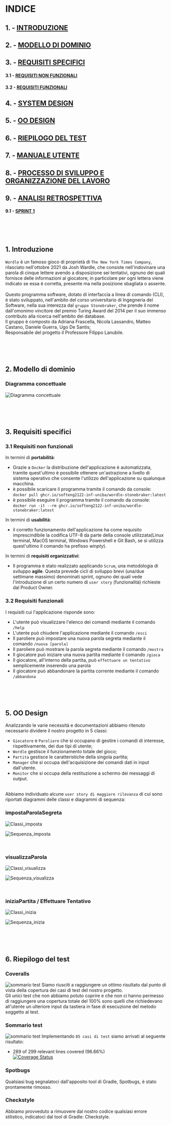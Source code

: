 # INDICE
## 1. - <a href=#intro> INTRODUZIONE</a>
## 2. - <a href=#modd> MODELLO DI DOMINIO</a>
## 3. - <a href=#rspec> REQUISITI SPECIFICI</a>
#### 3.1 - <a href=#rnfunz> REQUISITI NON FUNZIONALI</a>
#### 3.2 - <a href=#rfunz> REQUISITI FUNZIONALI</a>
## 4. - <a href=#syd> SYSTEM DESIGN</a>
## 5. - <a href=#ood> OO DESIGN</a>
## 6. - <a href=#test> RIEPILOGO DEL TEST</a>
## 7. - <a href=#mut> MANUALE UTENTE</a>
## 8. - <a href=#pso> PROCESSO DI SVILUPPO E ORGANIZZAZIONE DEL LAVORO</a>
## 9. - <a href=#retro> ANALISI RETROSPETTIVA</a>
#### 9.1 - <a href=#sp1> SPRINT 1</a>

<br/><br/><br/>


<h2 id="intro"> 1. Introduzione </h2>

`Wordle` è un famoso gioco di proprietà di `The New York Times Company`, rilasciato nell'ottobre 2021 da Josh Wardle, che consiste nell'indovinare una parola di cinque lettere avendo a disposizione sei tentativi, ognuno dei quali fornisce delle informazioni al giocatore; in particolare per ogni lettera viene indicato se essa è corretta, presente ma nella posizione sbagliata o assente.<br/><br/>
Questo programma software, dotato di interfaccia a linea di comando (CLI), è stato sviluppato, nell'ambito del corso universitario di Ingegneria del Software, nella sua interezza dal `gruppo Stonebraker`, che prende il nome dall'omonimo vincitore del premio Turing Award del 2014 per il suo immenso contributo alla ricerca nell'ambito dei database.<br/>
Il gruppo è composto da Adriana Frascella, Nicola Lassandro, Matteo Castano, Daniele Guerra, Ugo De Santis;<br/>
Responsabile del progetto il Professore Filippo Lanubile.

<br/><br/><br/>


<h2 id="modd"> 2. Modello di dominio </h2>

<h3>Diagramma concettuale </h3>

![Diagramma concettuale](../drawings/ModelloDominio.png)

<br/><br/><br/>


<h2 id="rspec"> 3. Requisiti specifici </h2>
<h3 id="rnfunz"> 3.1 Requisiti non funzionali </h3>

In termini di **portabilità**:
+ Grazie a `Docker` la distribuzione dell'applicazione è automatizzata, tramite quest'ultimo è possibile ottenere un'astrazione a livello di sistema operativo che consente l'utilizzo dell'applicazione su qualunque macchina.<br/>
+ è possibile scaricare il programma tramite il comando da console:<br/>
    `docker pull ghcr.io/softeng2122-inf-uniba/wordle-stonebraker:latest`
+ è possibile eseguire il programma tramite il comando da console:<br/>
    `docker run -it --rm ghcr.io/softeng2122-inf-uniba/wordle-stonebraker:latest`

In termini di **usabilità**:
+ il corretto funzionamento dell'applicazione ha come requisito imprescindibile la codifica UTF-8 da parte della console utilizzata(Linux terminal, MacOS terminal, Windows Powershell e Git Bash, se si utilizza quest'ultimo il comando ha prefisso *winpty*).<br/>

In termini di **requisiti organizzativi**:
+ Il programma è stato realizzato applicando `Scrum`, una metodologia di sviluppo **agile**. Questa prevede cicli di sviluppo brevi (una/due settimane massimo) denominati sprint, ognuno dei quali vede l'introduzione di un certo numero di `user story` (funzionalità) richieste dal Product Owner.<br/>

<h3 id="rfunz"> 3.2 Requisiti funzionali </h3>

I requisiti cui l'applicazione risponde sono:<br/>
+ L'utente può visualizzare l'elenco dei comandi mediante il comando `/help`<br/>
+ L'utente può chiudere l'applicazione mediante il comando `/esci`<br/>
+ Il paroliere può impostare una nuova parola segreta mediante il comando `/nuova
    [parola]`<br/>
+ Il paroliere può mostrare la parola segreta mediante il comando `/mostra`<br/>
+ Il giocatore può iniziare una nuova partita mediante il comando `/gioca`<br/>
+ Il giocatore, all'interno della partita, può `effettuare un tentativo`
    semplicemente inserendo una parola <br/>
+ Il giocatore può abbandonare la partita corrente mediante il comando 
    `/abbandona`<br/>

<br/><br/><br/>


<h2 id="ood"> 5. OO Design </h2>
Analizzando le varie necessità e documentazioni abbiamo ritenuto necessario dividere il nostro progetto in 5 classi:<br/>

+ `Giocatore` e `Paroliere` che si occupano di gestire i comandi di interesse, rispettivamente, dei due tipi di utente;<br/>
+ `Wordle` gestisce il funzionamento totale del gioco;<br/>
+ `Partita` gestisce le caratteristiche della singola partita;<br/>
+ `Manager` che si occupa dell'acquisizione dei comandi dati in input dall'utente.<br/>
+ `Monitor` che si occupa della restituzione a schermo dei messaggi di output.<br/><br/>

Abbiamo individuato alcune `user story di maggiore rilevanza` di cui sono riportati diagrammi delle classi e diagrammi di sequenza:<br/>

<h3>impostaParolaSegreta </h3>

![Classi_imposta](../drawings/DiagrammaClassi_impostaParolaSegreta.png)

![Sequenza_imposta](../drawings/DiagrammaSequenza_impostaParolaSegreta.PNG)

<br/>

<h3>visualizzaParola </h3>

![Classi_visualizza](../drawings/DiagrammaClassi_visualizzaParola.png)

![Sequenza_visualizza](../drawings/DiagrammaSequenza_visualizzaParola.PNG)

<br/>

<h3>iniziaPartita / Effettuare Tentativo </h3>

![Classi_inizia](../drawings/DiagrammaClassi_iniziaPartita-tentativo.png)

![Sequenza_inizia](../drawings/DiagrammaSequenza_iniziaPartita-tentativo.PNG)

<br/><br/><br/>


<h2 id="test"> 6. Riepilogo del test </h2>

<h3>Coveralls</h3>

![sommario test](./img/tabellaCoveralls.png)
Siamo riusciti a raggiungere un ottimo risultato dal punto di vista della copertura dei casi di test del nostro progetto.<br/>
Gli unici test che non abbiamo potuto coprire e che non ci hanno permesso di raggiungere una copertura totale del 100% sono quelli che richiedevano all'utente un ulteriore input da tastiera in fase di esecuzione del metodo soggetto al test.

<h3>Sommario test</h3>

![sommario test](./img/numeroTest.png)
Implementando `85 casi di test` siamo arrivati al seguente risultato:
+ 289 of 299 relevant lines covered (96.66%)<br/>
[![Coverage Status](https://coveralls.io/repos/github/softeng2122-inf-uniba/progetto2122-stonebraker/badge.svg?branch=master&t=70jvKp)](https://coveralls.io/github/softeng2122-inf-uniba/progetto2122-stonebraker?branch=master)

<h3>Spotbugs</h3>

Qualsiasi bug segnalatoci dall'apposito tool di Gradle, Spotbugs, è stato prontamente rimosso.

<h3>Checkstyle</h3>

Abbiamo provveduto a rimuovere dal nostro codice qualsiasi errore stilistico, indicatoci dal tool di Gradle: Checkstyle.
